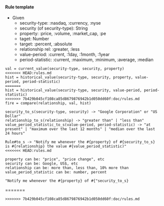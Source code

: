 #### Rule template

* Given
	* security-type: :nasdaq, :currency, :nyse
	* security (of security-type): String
	* property: :price, :volume, :market_cap, :pe
	* taget: Number
	* target: :percent, :absolute
	* relationship rel: :greater, :less
	* value-period: :current, :1day, :1month, :1year
	* period-statistic: :current, :maximum, :minimum, :average, :median

```
val = current_value(security-type, security, property)
<<<<<<< HEAD:rules.md
hist = historical_value(security-type, security, property, value-period, period-statistic)
=======
hist = historical_value(security-type, security, value-period, period-statistic)
>>>>>>> 7b429b045cf108ca85d8679876942b1d050dd60f:doc/rules.md
fire = compare(relationship, val, hist)

security_to_s(security-type, security) -> "Google Corporation" or "US Dollar"
relationship_to_s(relationship) -> "greater than" | "less than"
value_period_statistic_to_s(value-period, period-statistic) -> "at present" | "maximum over the last 12 months" | "median over the last 24 hours"

Rule#to_s -> "Notify me whenever the #{property} of #{security_to_s} is #{relationship} the value #{value_period_statistic)"
<<<<<<< HEAD:rules.md

property can be: "price", "price change", etc
security can be: Google, US$, etc
relationship can be: more than, less than, 10% more than
value_period_statistic can be: number, percent

"Notify me whenever the #{property} of #{"security_to_s} 
```
=======
```
>>>>>>> 7b429b045cf108ca85d8679876942b1d050dd60f:doc/rules.md
